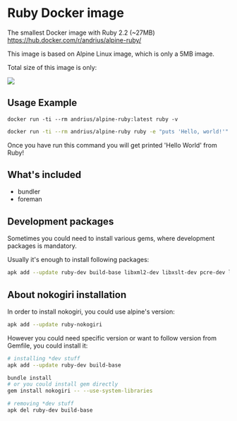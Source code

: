 Ruby Docker image
=================

The smallest Docker image with Ruby 2.2 (~27MB) https://hub.docker.com/r/andrius/alpine-ruby/

This image is based on Alpine Linux image, which is only a 5MB image.

Total size of this image is only:

[![](https://images.microbadger.com/badges/image/andrius/alpine-ruby.svg)](https://microbadger.com/images/andrius/alpine-ruby "Get your own image badge on microbadger.com")

Usage Example
-------------

```
docker run -ti --rm andrius/alpine-ruby:latest ruby -v
```

```bash
docker run -ti --rm andrius/alpine-ruby ruby -e "puts 'Hello, world!'"
```

Once you have run this command you will get printed 'Hello World' from Ruby!

What's included
---------------

- bundler
- foreman

Development packages
--------------------

Sometimes you could need to install various gems, where development packages is mandatory.

Usually it's enough to install following packages:

```bash
apk add --update ruby-dev build-base libxml2-dev libxslt-dev pcre-dev libffi-dev mariadb-dev postgresql-dev
```

About nokogiri installation
---------------------------

In order to install nokogiri, you could use alpine's version:

```bash
apk add --update ruby-nokogiri
```

However you could need specific version or want to follow version from Gemfile, you could install it:

```bash
# installing *dev stuff
apk add --update ruby-dev build-base

bundle install
# or you could install gem directly
gem install nokogiri -- --use-system-libraries

# removing *dev stuff
apk del ruby-dev build-base
```


